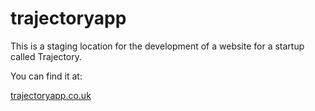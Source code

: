 # trajectoryapp
This is a staging location for the development of a website for a startup called Trajectory.

You can find it at:

[trajectoryapp.co.uk](trajectoryapp.co.uk)
